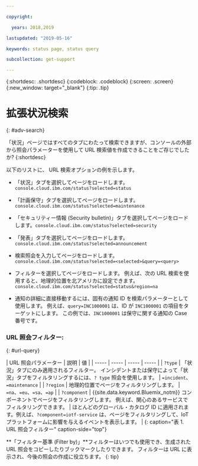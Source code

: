 ```yaml
---

copyright:

  years: 2018,2019

lastupdated: "2019-05-16"

keywords: status page, status query

subcollection: get-support

---
```


{:shortdesc: .shortdesc}
{:codeblock: .codeblock}
{:screen: .screen}
{:new_window: target="_blank"}
{:tip: .tip}

# 拡張状況検索
{: #adv-search}

「状況」ページではすべてのタブにわたって検索できますが、コンソールの外部から照会パラメーターを使用して URL 検索値を作成できることをご存じでしたか?
{:shortdesc}

以下のリストに、 URL 検索オプションの例を示します。

* 「状況」タブを選択してページをロードします。`console.cloud.ibm.com/status?selected=status`
* 「計画保守」タブを選択してページをロードします。`console.cloud.ibm.com/status?selected=maintenance`
* 「セキュリティー情報 (Security bulletin)」タブを選択してページをロードします。`console.cloud.ibm.com/status?selected=security`
* 「発表」タブを選択してページをロードします。`console.cloud.ibm.com/status?selected=announcement`
* 検索照会を入力してページをロードします。`console.cloud.ibm.com/status?selected=<selected>&query=<query>`
* フィルターを選択してページをロードします。 例えば、次の URL 検索を使用すると、地理的位置を北アメリカに設定できます。`console.cloud.ibm.com/status?selected=status&region=na`

* 通知の詳細に直接移動するには、固有の通知 ID を検索パラメーターとして使用します。 例えば、`query=INC1000001` は、ID が `INC1000001` の項目をターゲットにします。 この例では、`INC1000001` は保守に関する通知の Case 番号です。

### URL 照会フィルター:
{: #url-query}

| URL 照会パラメーター | 説明 | 値 |
| ----- | ----- | ----- | ----- |
| `?type` | 「状況」タブにのみ適用されるフィルター。 インシデントまたは保守によって「状況」タブをフィルタリングするには、`? type` 照会を使用します。 | `=incident`、`=maintenance` |
| `?region` | 地理的位置でページをフィルタリングします。  | `=na`、`=eu`、`=sa`、`=ap` |
| `?component` | {{site.data.keyword.Bluemix_notm}} コンポーネントでページをフィルタリングします。 例えば、関心のあるサービスでフィルタリングできます。 | ほとんどのグローバル・カタログ ID に適用されます。例えば、`?component=iotf-service` は、ページをフィルタリングして、IoT プラットフォームに影響を与えるイベントを表示します。  |
{: caption="表 1. URL 照会フィルター" caption-side="top"}

**「フィルター基準 (Filter by)」**フィルターはいつでも使用でき、生成された URL 照会をコピーしたりブックマークしたりできます。 フィルターは URL に表示され、今後の照会の作成に役立ちます。
{: tip}
